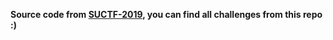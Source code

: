 **Source code from [SUCTF-2019](https://github.com/team-su/SUCTF-2019), you can find all challenges from this repo :)**